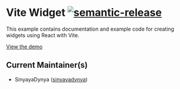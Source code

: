 # Vite Widget [![semantic-release](https://img.shields.io/badge/%20%20%F0%9F%93%A6%F0%9F%9A%80-semantic--release-e10079.svg)](https://github.com/semantic-release/semantic-release)

This example contains documentation and example code for creating widgets using React with Vite.

[View the demo](https://sinyayadynya.github.io/vite-widget/build/index.html)

## Current Maintainer(s)

- SinyayaDynya ([sinyayadynya](https://github.com/sinyayadynya))

